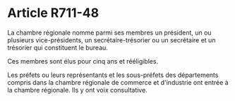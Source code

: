 # Article R711-48

La chambre régionale nomme parmi ses membres un président, un ou plusieurs vice-présidents, un secrétaire-trésorier ou un secrétaire et un trésorier qui constituent le bureau.

Ces membres sont élus pour cinq ans et rééligibles.

Les préfets ou leurs représentants et les sous-préfets des départements compris dans la chambre régionale de commerce et d'industrie ont entrée à la chambre régionale. Ils y ont voix consultative.
